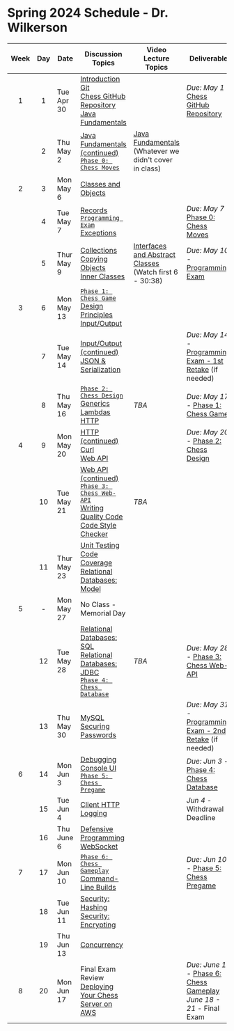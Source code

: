 # Spring 2024 Schedule - Dr. Wilkerson

| Week | Day | Date       | Discussion Topics                                                | Video Lecture Topics            | Deliverable                              |
| :--: | :-: | ---------- | ----------------------------------------------------------------- | ------------------------------- | ---------------------------------------- |
|  1   |  1  | Tue Apr 30  | [Introduction](https://github.com/softwareconstruction240/softwareconstruction/blob/main/instruction/introduction/introduction.md)<br /> [Git](https://github.com/softwareconstruction240/softwareconstruction/blob/main/instruction/git/git.md)<br /> [Chess GitHub Repository](https://github.com/softwareconstruction240/softwareconstruction/blob/main/chess/chess-github-repository/chess-github-repository.md)<br />[Java Fundamentals](https://github.com/softwareconstruction240/softwareconstruction/blob/main/instruction/java-fundamentals/java-fundamentals.md) |                                 | _Due: May 1_ - [Chess GitHub Repository](https://github.com/softwareconstruction240/softwareconstruction/blob/main/chess/chess-github-repository/chess-github-repository.md) |
|      |  2  | Thu May 2 | [Java Fundamentals (continued)](https://github.com/softwareconstruction240/softwareconstruction/blob/main/instruction/java-fundamentals/java-fundamentals.md)<br/> [`Phase 0: Chess Moves`](https://github.com/softwareconstruction240/softwareconstruction/blob/main/chess/0-chess-moves/chess-moves.md) | [Java Fundamentals](https://github.com/softwareconstruction240/softwareconstruction/blob/main/instruction/java-fundamentals/java-fundamentals.md)<br />(Whatever we didn't cover in class) | |
|  2   |  3  | Mon May 6 | [Classes and Objects](https://github.com/softwareconstruction240/softwareconstruction/blob/main/instruction/classes-and-objects/classes-and-objects.md) | | |
|      |  4  | Tue May 7 | [Records](https://github.com/softwareconstruction240/softwareconstruction/blob/main/instruction/records/records.md)<br /> [`Programming Exam`](https://byu.instructure.com/courses/24410/assignments) <br /> [Exceptions](https://github.com/softwareconstruction240/softwareconstruction/blob/main/instruction/exceptions/exceptions.md) | | _Due: May 7_ - [Phase 0: Chess Moves](https://github.com/softwareconstruction240/softwareconstruction/blob/main/chess/0-chess-moves/chess-moves.md) |
|      |  5  | Thur May 9 | [Collections](https://github.com/softwareconstruction240/softwareconstruction/blob/main/instruction/collections/collections.md)<br/> [Copying Objects](https://github.com/softwareconstruction240/softwareconstruction/blob/main/instruction/copying-objects/copying-objects.md)<br />[Inner Classes](https://github.com/softwareconstruction240/softwareconstruction/blob/main/instruction/inner-classes/inner-classes.md) | [Interfaces and Abstract Classes](https://github.com/softwareconstruction240/softwareconstruction/blob/main/instruction/interfaces-abstract-classes/interfaces-and-abstract-classes.md)<br /> (Watch first 6 - 30:38) | _Due: May 10_ - [Programming Exam](https://byu.instructure.com/courses/24410/assignments) |
|  3   |  6  | Mon May 13 | [`Phase 1: Chess Game`](https://github.com/softwareconstruction240/softwareconstruction/blob/main/chess/1-chess-game/chess-game.md)<br /> [Design Principles](https://github.com/softwareconstruction240/softwareconstruction/blob/main/instruction/design-principles/design-principles.md)<br />[Input/Output](https://github.com/softwareconstruction240/softwareconstruction/blob/main/instruction/io/io.md) | | |
|      |  7  | Tue May 14 | [Input/Output (continued)](https://github.com/softwareconstruction240/softwareconstruction/blob/main/instruction/io/io.md)<br />[JSON & Serialization](https://github.com/softwareconstruction240/softwareconstruction/blob/main/instruction/json/json.md) | | _Due: May 14_ - [Programming Exam - 1st Retake](https://byu.instructure.com/courses/24410/assignments) (if needed) |
|      |  8  | Thu May 16  | [`Phase 2: Chess Design`](https://github.com/softwareconstruction240/softwareconstruction/blob/main/chess/2-server-design/server-design.md)<br />[Generics](https://github.com/softwareconstruction240/softwareconstruction/blob/main/instruction/generics/generics.md)<br/>[Lambdas](https://github.com/softwareconstruction240/softwareconstruction/blob/main/instruction/lambdas/lambdas.md)<br />[HTTP](https://github.com/softwareconstruction240/softwareconstruction/blob/main/instruction/http/http.md) | _TBA_ | _Due: May 17_ - [Phase 1: Chess Game](https://github.com/softwareconstruction240/softwareconstruction/blob/main/chess/1-chess-game/chess-game.md) |
|  4   |  9  | Mon May 20  | [HTTP (continued)](https://github.com/softwareconstruction240/softwareconstruction/blob/main/instruction/http/http.md)<br /> [Curl](https://github.com/softwareconstruction240/softwareconstruction/blob/main/instruction/curl/curl.md)<br />[Web API](https://github.com/softwareconstruction240/softwareconstruction/blob/main/instruction/web-api/web-api.md) | | _Due: May 20_ - [Phase 2: Chess Design](https://github.com/softwareconstruction240/softwareconstruction/blob/main/chess/2-server-design/server-design.md) |
|      | 10  | Tue May 21  | [Web API (continued)](https://github.com/softwareconstruction240/softwareconstruction/blob/main/instruction/web-api/web-api.md)<br />[`Phase 3: Chess Web-API`](https://github.com/softwareconstruction240/softwareconstruction/blob/main/chess/3-web-api/web-api.md)<br />[Writing Quality Code](https://github.com/softwareconstruction240/softwareconstruction/blob/main/instruction/quality-code/quality-code.md)<br /> [Code Style Checker](https://github.com/softwareconstruction240/softwareconstruction/blob/main/instruction/style-checker/style-checker.md) | _TBA_ | |
|      | 11  | Thur May 23 | [Unit Testing](https://github.com/softwareconstruction240/softwareconstruction/blob/main/instruction/unit-testing/unit-testing.md)<br /> [Code Coverage](https://github.com/softwareconstruction240/softwareconstruction/blob/main/instruction/code-coverage/code-coverage.md)<br />[Relational Databases: Model](https://github.com/softwareconstruction240/softwareconstruction/blob/main/instruction/db-model/db-model.md) | | |
|  5   | -   | Mon May 27 | No Class - Memorial Day | | |
|      | 12  | Tue May 28 | [Relational Databases: SQL](https://github.com/softwareconstruction240/softwareconstruction/blob/main/instruction/db-sql/db-sql.md)<br />[Relational Databases: JDBC](https://github.com/softwareconstruction240/softwareconstruction/blob/main/instruction/db-jdbc/db-jdbc.md)<br/> [`Phase 4: Chess Database`](https://github.com/softwareconstruction240/softwareconstruction/blob/main/chess/4-database/database.md)  | _TBA_ | _Due: May 28_ - [Phase 3: Chess Web-API](https://github.com/softwareconstruction240/softwareconstruction/blob/main/chess/3-web-api/web-api.md) |
|      | 13  | Thu May 30 | [MySQL](https://github.com/softwareconstruction240/softwareconstruction/blob/main/instruction/mysql/mysql.md)<br />[Securing Passwords](https://github.com/softwareconstruction240/softwareconstruction/blob/main/instruction/securing-passwords/securing-passwords.md) | | _Due: May 31_ - [Programming Exam - 2nd Retake](https://byu.instructure.com/courses/24410/assignments) (if needed) |
|  6   | 14  | Mon Jun 3  | [Debugging](https://github.com/softwareconstruction240/softwareconstruction/blob/main/instruction/debugging/debugging.md)<br />[Console UI](https://github.com/softwareconstruction240/softwareconstruction/blob/main/instruction/console-ui/console-ui.md)<br/> [`Phase 5: Chess Pregame`](https://github.com/softwareconstruction240/softwareconstruction/blob/main/chess/5-pregame/pregame.md) | | _Due: Jun 3_ - [Phase 4: Chess Database](https://github.com/softwareconstruction240/softwareconstruction/blob/main/chess/4-database/database.md) |
|      | 15  | Tue Jun 4 | [Client HTTP](https://github.com/softwareconstruction240/softwareconstruction/blob/main/instruction/web-api/web-api.md)<br /> [Logging](https://github.com/softwareconstruction240/softwareconstruction/blob/main/instruction/logging/logging.md) | | _Jun 4_ - Withdrawal Deadline |
|      | 16  | Thu June 6  | [Defensive Programming](https://github.com/softwareconstruction240/softwareconstruction/blob/main/instruction/defensive-programming/defensive-programming.md)<br /> [WebSocket](https://github.com/softwareconstruction240/softwareconstruction/blob/main/instruction/websocket/websocket.md) | | |
|  7   | 17  | Mon Jun 10  | [`Phase 6: Chess Gameplay`](https://github.com/softwareconstruction240/softwareconstruction/blob/main/chess/6-gameplay/gameplay.md)<br /> [Command-Line Builds](https://github.com/softwareconstruction240/softwareconstruction/blob/main/instruction/command-line-builds/command-line-builds.md) | | _Due: Jun 10_ - [Phase 5: Chess Pregame](https://github.com/softwareconstruction240/softwareconstruction/blob/main/chess/5-pregame/pregame.md) |
|      | 18  | Tue Jun 11 | [Security: Hashing](https://github.com/softwareconstruction240/softwareconstruction/blob/main/instruction/computer-security/computer-security.md)<br />[Security: Encrypting](https://github.com/softwareconstruction240/softwareconstruction/blob/main/instruction/computer-security/computer-security.md) | | |
|      | 19  | Thu Jun 13 | [Concurrency](https://github.com/softwareconstruction240/softwareconstruction/blob/main/instruction/concurrency/concurrency.md) | | |
|  8   | 20  | Mon Jun 17 | Final Exam Review<br />[Deploying Your Chess Server on AWS](https://github.com/softwareconstruction240/softwareconstruction/blob/main/instruction/aws-chess-server/aws-chess-server.md) | | _Due: June 17_ - [Phase 6: Chess Gameplay](https://github.com/softwareconstruction240/softwareconstruction/blob/main/chess/6-gameplay/gameplay.md)<br />_June 18 - 21_ - Final Exam |

